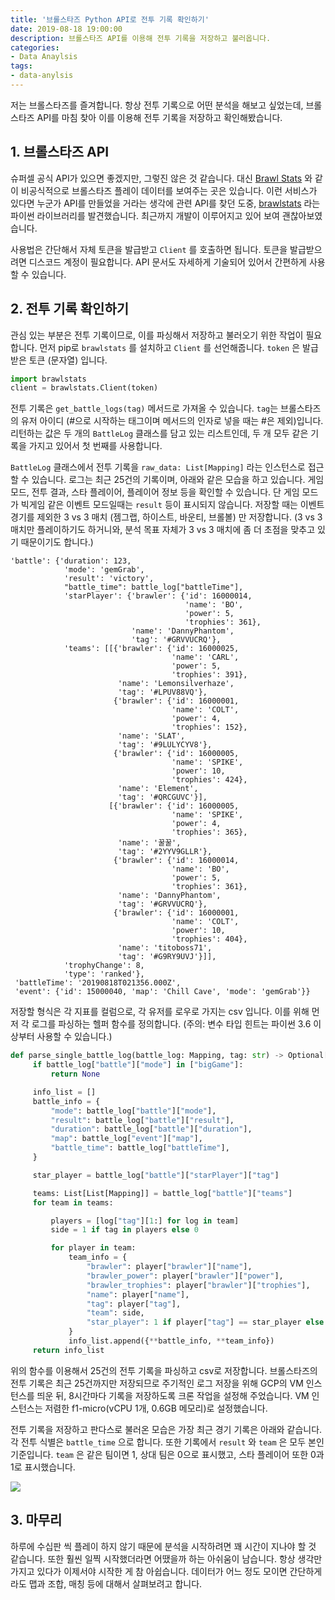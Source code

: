 ```yaml
---
title: '브롤스타즈 Python API로 전투 기록 확인하기'
date: 2019-08-18 19:00:00
description: 브롤스타즈 API를 이용해 전투 기록을 저장하고 불러옵니다.
categories:
- Data Anaylsis
tags:
- data-anylsis
---
```




저는 브롤스타즈를 즐겨합니다. 항상 전투 기록으로 어떤 분석을 해보고 싶었는데, 브롤스타즈 API를 마침 찾아 이를 이용해 전투 기록을 저장하고 확인해봤습니다.



## 1. 브롤스타즈 API

슈퍼셀 공식 API가 있으면 좋겠지만, 그렇진 않은 것 같습니다. 대신 [Brawl Stats](https://brawlstats.com/) 와 같이 비공식적으로 브롤스타즈 플레이 데이터를 보여주는 곳은 있습니다. 이런 서비스가 있다면 누군가 API를 만들었을 거라는 생각에 관련 API를 찾던 도중, [brawlstats](https://github.com/SharpBit/brawlstats) 라는 파이썬 라이브러리를 발견했습니다. 최근까지 개발이 이루어지고 있어 보여 괜찮아보였습니다. 

사용법은 간단해서 자체 토큰을 발급받고 `Client` 를 호출하면 됩니다. 토큰을 발급받으려면 디스코드 계정이 필요합니다. API 문서도 자세하게 기술되어 있어서 간편하게 사용할 수 있습니다.



## 2. 전투 기록 확인하기

관심 있는 부분은 전투 기록이므로, 이를 파싱해서 저장하고 불러오기 위한 작업이 필요합니다. 먼저 pip로 `brawlstats` 를 설치하고 `Client` 를 선언해줍니다. `token` 은 발급 받은 토큰 (문자열) 입니다.

```python
import brawlstats
client = brawlstats.Client(token)
```



전투 기록은 `get_battle_logs(tag)` 메서드로 가져올 수 있습니다. `tag`는 브롤스타즈의 유저 아이디 (#으로 시작하는 태그이며 메서드의 인자로 넣을 때는 #은 제외)입니다. 리턴하는 값은 두 개의 `BattleLog` 클래스를 담고 있는 리스트인데, 두 개 모두 같은 기록을 가지고 있어서 첫 번째를 사용합니다.

`BattleLog` 클래스에서 전투 기록을 `raw_data: List[Mapping]` 라는 인스턴스로 접근할 수 있습니다. 로그는 최근 25건의 기록이며, 아래와 같은 모습을 하고 있습니다. 게임 모드, 전투 결과, 스타 플레이어, 플레이어 정보 등을 확인할 수 있습니다. 단 게임 모드가 빅게임 같은 이벤트 모드일때는 `result` 등이 표시되지 않습니다. 저장할 때는 이벤트 경기를 제외한 3 vs 3 매치 (젬그랩, 하이스트, 바운티, 브롤볼) 만 저장합니다. (3 vs 3 매치만 플레이하기도 하거니와, 분석 목표 자체가 3 vs 3 매치에 좀 더 초점을 맞추고 있기 때문이기도 합니다.)

```
'battle': {'duration': 123,
            'mode': 'gemGrab',
            'result': 'victory',
            "battle_time": battle_log["battleTime"],
            'starPlayer': {'brawler': {'id': 16000014,
                                       'name': 'BO',
                                       'power': 5,
                                       'trophies': 361},
                           'name': 'DannyPhantom',
                           'tag': '#GRVVUCRQ'},
            'teams': [[{'brawler': {'id': 16000025,
                                    'name': 'CARL',
                                    'power': 5,
                                    'trophies': 391},
                        'name': 'Lemonsilverhaze',
                        'tag': '#LPUV88VQ'},
                       {'brawler': {'id': 16000001,
                                    'name': 'COLT',
                                    'power': 4,
                                    'trophies': 152},
                        'name': 'SLAT',
                        'tag': '#9LULYCYV8'},
                       {'brawler': {'id': 16000005,
                                    'name': 'SPIKE',
                                    'power': 10,
                                    'trophies': 424},
                        'name': 'Element',
                        'tag': '#QRCGUVC'}],
                      [{'brawler': {'id': 16000005,
                                    'name': 'SPIKE',
                                    'power': 4,
                                    'trophies': 365},
                        'name': '꿀꿀',
                        'tag': '#2YYV9GLLR'},
                       {'brawler': {'id': 16000014,
                                    'name': 'BO',
                                    'power': 5,
                                    'trophies': 361},
                        'name': 'DannyPhantom',
                        'tag': '#GRVVUCRQ'},
                       {'brawler': {'id': 16000001,
                                    'name': 'COLT',
                                    'power': 10,
                                    'trophies': 404},
                        'name': 'titoboss71',
                        'tag': '#G9RY9UVJ'}]],
            'trophyChange': 8,
            'type': 'ranked'},
 'battleTime': '20190818T021356.000Z',
 'event': {'id': 15000040, 'map': 'Chill Cave', 'mode': 'gemGrab'}}
```



저장할 형식은 각 지표를 컬럼으로, 각 유저를 로우로 가지는 csv 입니다. 이를 위해 먼저 각 로그를 파싱하는 헬퍼 함수를 정의합니다. (주의: 변수 타입 힌트는 파이썬 3.6 이상부터 사용할 수 있습니다.)

```python
def parse_single_battle_log(battle_log: Mapping, tag: str) -> Optional[List[Mapping]]:
     if battle_log["battle"]["mode"] in ["bigGame"]:
         return None

     info_list = []
     battle_info = {
         "mode": battle_log["battle"]["mode"],
         "result": battle_log["battle"]["result"],
         "duration": battle_log["battle"]["duration"],
         "map": battle_log["event"]["map"],
         "battle_time": battle_log["battleTime"],
     }

     star_player = battle_log["battle"]["starPlayer"]["tag"]

     teams: List[List[Mapping]] = battle_log["battle"]["teams"]
     for team in teams:

         players = [log["tag"][1:] for log in team]
         side = 1 if tag in players else 0

         for player in team:
             team_info = {
                 "brawler": player["brawler"]["name"],
                 "brawler_power": player["brawler"]["power"],
                 "brawler_trophies": player["brawler"]["trophies"],
                 "name": player["name"],
                 "tag": player["tag"],
                 "team": side,
                 "star_player": 1 if player["tag"] == star_player else 0
             }
             info_list.append({**battle_info, **team_info})
     return info_list
```



위의 함수를 이용해서 25건의 전투 기록을 파싱하고 csv로 저장합니다. 브롤스타즈의 전투 기록은 최근 25건까지만 저장되므로 주기적인 로그 저장을 위해 GCP의 VM 인스턴스를 띄운 뒤, 8시간마다 기록을 저장하도록 크론 작업을 설정해 주었습니다. VM 인스턴스는 저렴한 f1-micro(vCPU 1개, 0.6GB 메모리)로 설정했습니다.

전투 기록을 저장하고 판다스로 불러온 모습은 가장 최근 경기 기록은 아래와 같습니다. 각 전투 식별은 `battle_time` 으로 합니다. 또한 기록에서 `result` 와 `team` 은 모두 본인 기준입니다. `team` 은 같은 팀이면 1, 상대 팀은 0으로 표시했고, 스타 플레이어 또한 0과 1로 표시했습니다.

![](https://i.imgur.com/BiXPgs7.png)



## 3. 마무리

하루에 수십판 씩 플레이 하지 않기 때문에 분석을 시작하려면 꽤 시간이 지나야 할 것 같습니다. 또한 훨씬 일찍 시작했더라면 어땠을까 하는 아쉬움이 남습니다. 항상 생각만 가지고 있다가 이제서야 시작한 게 참 아쉽습니다. 데이터가 어느 정도 모이면 간단하게라도 맵과 조합, 매칭 등에 대해서 살펴보려고 합니다.

